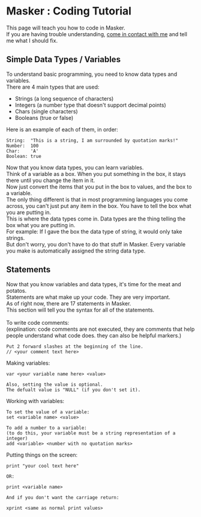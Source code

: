 # Masker : Coding Tutorial
This page will teach you how to code in Masker.<br>
If you are having trouble understanding, [come in contact with me](mailto:mail@stencylxd.ga) and tell me what I should fix.
## Simple Data Types / Variables
To understand basic programming, you need to know data types and variables.<br>
There are 4 main types that are used:
- Strings (a long sequence of characters)
- Integers (a number type that doesn't support decimal points)
- Chars (single characters)
- Booleans (true or false)

Here is an example of each of them, in order:
```
String:  "This is a string, I am surrounded by quotation marks!"
Number:  100
Char:    'A'
Boolean: true
```
Now that you know data types, you can learn variables.<br>
Think of a variable as a box. When you put something in the box, it stays there until you change the item in it.<br>
Now just convert the items that you put in the box to values, and the box to a variable.<br>
The only thing different is that in most programming languages you come across, you can't just put any item in the box. You have to tell the box what you are putting in.<br>
This is where the data types come in. Data types are the thing telling the box what you are putting in.<br>
For example: If I gave the box the data type of string, it would only take strings.<br>
But don't worry, you don't have to do that stuff in Masker. Every variable you make is automatically assigned the string data type.

## Statements
Now that you know variables and data types, it's time for the meat and potatos.<br>
Statements are what make up your code. They are very important.<br>
As of right now, there are 17 statements in Masker.<br>
This section will tell you the syntax for all of the statements.
<br><br>
To write code comments:<br>
(explination: code comments are not executed, they are comments that help people understand what code does. they can also be helpful markers.)
```
Put 2 forward slashes at the beginning of the line.
// <your comment text here>
```

Making variables:
```
var <your variable name here> <value>

Also, setting the value is optional.
The defualt value is "NULL" (if you don't set it).
```

Working with variables:
```
To set the value of a variable:
set <variable name> <value>

To add a number to a variable:
(to do this, your variable must be a string representation of a integer)
add <variable> <number with no quotation marks>

```

Putting things on the screen:
```
print "your cool text here"

OR:

print <variable name>

And if you don't want the carriage return:

xprint <same as normal print values>
```